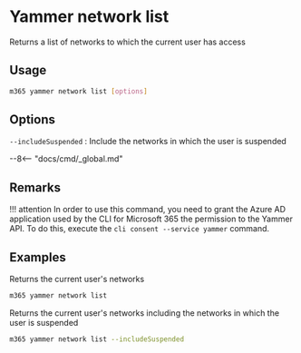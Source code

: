 # Yammer network list

Returns a list of networks to which the current user has access

## Usage

```sh
m365 yammer network list [options]
```

## Options

`--includeSuspended`
: Include the networks in which the user is suspended

--8<-- "docs/cmd/_global.md"

## Remarks

!!! attention
    In order to use this command, you need to grant the Azure AD application used by the CLI for Microsoft 365 the permission to the Yammer API. To do this, execute the `cli consent --service yammer` command.

## Examples

Returns the current user's networks

```sh
m365 yammer network list
```

Returns the current user's networks including the networks in which the user is suspended

```sh
m365 yammer network list --includeSuspended
```
